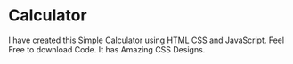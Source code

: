 # Calculator
I have created this Simple Calculator using HTML CSS and JavaScript.
Feel Free to download Code.
It has Amazing CSS Designs.
